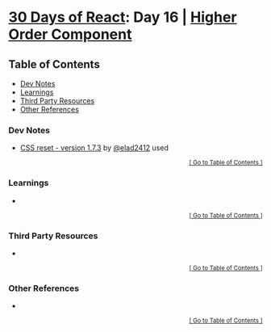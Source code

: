 <!-- omit in toc -->
# [30 Days of React](../README.md#readme): Day 16 | [Higher Order Component](https://github.com/Asabeneh/30-Days-Of-React/blob/master/16_Higher_Order_Component/16_higher_order_component.md#readme)

<!-- omit in toc -->
## Table of Contents
- [Dev Notes](#dev-notes)
- [Learnings](#learnings)
- [Third Party Resources](#third-party-resources)
- [Other References](#other-references)

### Dev Notes
* [CSS reset - version 1.7.3](https://github.com/elad2412/the-new-css-reset) by [@elad2412](https://github.com/elad2412) used

<div align="right"><sub><a href="#table-of-contents">[ Go to Table of Contents ]</a></sub></div>

### Learnings
*

<div align="right"><sub><a href="#table-of-contents">[ Go to Table of Contents ]</a></sub></div>

### Third Party Resources
*

<div align="right"><sub><a href="#table-of-contents">[ Go to Table of Contents ]</a></sub></div>

### Other References
*

<div align="right"><sub><a href="#table-of-contents">[ Go to Table of Contents ]</a></sub></div>
